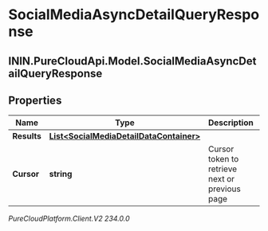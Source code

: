 # SocialMediaAsyncDetailQueryResponse

## ININ.PureCloudApi.Model.SocialMediaAsyncDetailQueryResponse

## Properties

|Name | Type | Description | Notes|
|------------ | ------------- | ------------- | -------------|
| **Results** | [**List&lt;SocialMediaDetailDataContainer&gt;**](SocialMediaDetailDataContainer) |  | [optional] |
| **Cursor** | **string** | Cursor token to retrieve next or previous page | [optional] |



_PureCloudPlatform.Client.V2 234.0.0_
